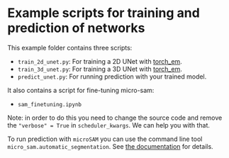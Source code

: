 # Example scripts for training and prediction of networks

This example folder contains three scripts:
- `train_2d_unet.py`: For training a 2D UNet with [torch_em](https://github.com/constantinpape/torch-em).
- `train_3d_unet.py`: For training a 3D UNet with [torch_em](https://github.com/constantinpape/torch-em).
- `predict_unet.py`: For running prediction with your trained model.

It also contains a script for fine-tuning micro-sam:
- `sam_finetuning.ipynb`

Note: in order to do this you need to change the source code and remove the `"verbose" = True` in `scheduler_kwargs`.
We can help you with that.

To run prediction with `microSAM` you can use the command line tool `micro_sam.automatic_segmentation`. See [the documentation](https://computational-cell-analytics.github.io/micro-sam/micro_sam.html#using-the-command-line-interface-cli) for details.
